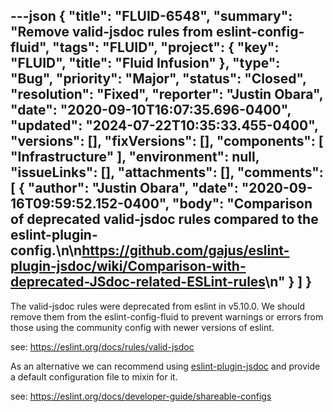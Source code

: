 ---json
{
  "title": "FLUID-6548",
  "summary": "Remove valid-jsdoc rules from eslint-config-fluid",
  "tags": "FLUID",
  "project": {
    "key": "FLUID",
    "title": "Fluid Infusion"
  },
  "type": "Bug",
  "priority": "Major",
  "status": "Closed",
  "resolution": "Fixed",
  "reporter": "Justin Obara",
  "date": "2020-09-10T16:07:35.696-0400",
  "updated": "2024-07-22T10:35:33.455-0400",
  "versions": [],
  "fixVersions": [],
  "components": [
    "Infrastructure"
  ],
  "environment": null,
  "issueLinks": [],
  "attachments": [],
  "comments": [
    {
      "author": "Justin Obara",
      "date": "2020-09-16T09:59:52.152-0400",
      "body": "Comparison of deprecated valid-jsdoc rules compared to the eslint-plugin-config.\n\n<https://github.com/gajus/eslint-plugin-jsdoc/wiki/Comparison-with-deprecated-JSdoc-related-ESLint-rules>\n"
    }
  ]
}
---
The valid-jsdoc rules were deprecated from eslint in v5.10.0. We should remove them from the eslint-config-fluid to prevent warnings or errors from those using the community config with newer versions of eslint. 

see: <https://eslint.org/docs/rules/valid-jsdoc>

As an alternative we can recommend using [eslint-plugin-jsdoc](https://www.npmjs.com/package/eslint-plugin-jsdoc) and provide a default configuration file to mixin for it. 

see: <https://eslint.org/docs/developer-guide/shareable-configs>

 

        